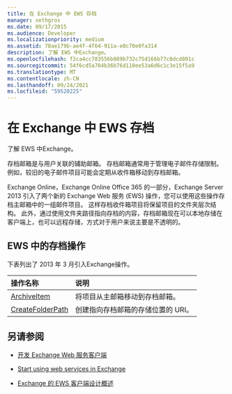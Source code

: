```yaml
---
title: 在 Exchange 中 EWS 存档
manager: sethgros
ms.date: 09/17/2015
ms.audience: Developer
ms.localizationpriority: medium
ms.assetid: 78ae179b-ae4f-4f64-911a-e0c70e0fa314
description: 了解 EWS 中Exchange。
ms.openlocfilehash: f2ca4cc783556b089b732c75d166b77c0dcd891c
ms.sourcegitcommit: 54f6cd5a704b36b76d110ee53a6d6c1c3e15f5a9
ms.translationtype: MT
ms.contentlocale: zh-CN
ms.lasthandoff: 09/24/2021
ms.locfileid: "59520225"
---
```

# <a name="archiving-in-ews-in-exchange"></a>在 Exchange 中 EWS 存档

了解 EWS 中Exchange。
  
存档邮箱是与用户关联的辅助邮箱。 存档邮箱通常用于管理电子邮件存储限制。 例如，较旧的电子邮件项目可能会定期从收件箱移动到存档邮箱。 
  
Exchange Online，Exchange Online Office 365 的一部分，Exchange Server 2013 引入了两个新的 Exchange Web 服务 (EWS) 操作，您可以使用这些操作存档主邮箱中的一组邮件项目。 这样存档收件箱项目将保留项目的文件夹层次结构。 此外，通过使用文件夹路径指向存档的内容，存档邮箱现在可以本地存储在客户端上，也可以远程存储，方式对于用户来说主要是不透明的。
  
## <a name="archiving-operations-in-ews"></a>EWS 中的存档操作

下表列出了 2013 年 3 月引入Exchange操作。 
  
|**操作名称**|**说明**|
|:-----|:-----|
|[ArchiveItem](https://msdn.microsoft.com/library/1af216b3-13ea-498e-b4fc-23513755d731%28Office.15%29.aspx) <br/> |将项目从主邮箱移动到存档邮箱。  <br/> |
|[CreateFolderPath](https://msdn.microsoft.com/library/5a10aa5e-3f25-4ec3-a0b9-284c30918a1f%28Office.15%29.aspx) <br/> |创建指向存档邮箱的存储位置的 URI。  <br/> |
   
## <a name="see-also"></a>另请参阅

- [开发 Exchange Web 服务客户端](develop-web-service-clients-for-exchange.md)
    
- [Start using web services in Exchange](start-using-web-services-in-exchange.md)
    
- [Exchange 的 EWS 客户端设计概述](ews-client-design-overview-for-exchange.md)
    

